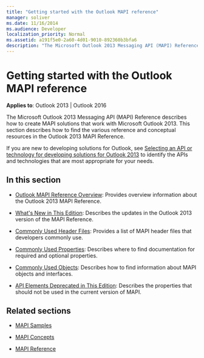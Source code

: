 ```yaml
---
title: "Getting started with the Outlook MAPI reference"
manager: soliver
ms.date: 11/16/2014
ms.audience: Developer
localization_priority: Normal
ms.assetid: a191f5e0-2a60-4d01-9010-892360b3bfa6
description: "The Microsoft Outlook 2013 Messaging API (MAPI) Reference describes how to create MAPI solutions that work with Microsoft Outlook 2013."
---
```


# Getting started with the Outlook MAPI reference

**Applies to**: Outlook 2013 | Outlook 2016 
  
The Microsoft Outlook 2013 Messaging API (MAPI) Reference describes how to create MAPI solutions that work with Microsoft Outlook 2013. This section describes how to find the various reference and conceptual resources in the Outlook 2013 MAPI Reference.
  
If you are new to developing solutions for Outlook, see [Selecting an API or technology for developing solutions for Outlook 2013](http://msdn.microsoft.com/en-us/library/jj900714.aspx) to identify the APIs and technologies that are most appropriate for your needs. 
  
## In this section

- [Outlook MAPI Reference Overview](outlook-mapi-reference-overview.md): Provides overview information about the Outlook 2013 MAPI Reference.
    
- [What's New in This Edition](what-s-new-in-this-edition.md): Describes the updates in the Outlook 2013 version of the MAPI Reference.
    
- [Commonly Used Header Files](commonly-used-header-files.md): Provides a list of MAPI header files that developers commonly use.
    
- [Commonly Used Properties](commonly-used-properties.md): Describes where to find documentation for required and optional properties.
    
- [Commonly Used Objects](commonly-used-objects.md): Describes how to find information about MAPI objects and interfaces.
    
- [API Elements Deprecated in This Edition](api-elements-deprecated-in-this-edition.md): Describes the properties that should not be used in the current version of MAPI.
    
## Related sections

- [MAPI Samples](mapi-samples.md)
  
- [MAPI Concepts](mapi-concepts.md)
  
- [MAPI Reference](mapi-reference.md)
  


